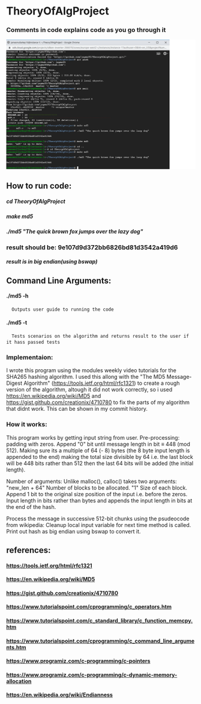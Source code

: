 # TheoryOfAlgProject

### Comments in code explains code as you go through it

![Image of Algorithm](https://github.com/jaymz95/TheoryOfAlgProject/blob/master/Theoryof.png)

## How to run code:
#####   cd TheoryOfAlgProject
#####   make md5
#####   ./md5 "The quick brown fox jumps over the lazy dog"
###   result should be: 9e107d9d372bb6826bd81d3542a419d6
#####    result is in big endian(using bswap)

## Command Line Arguments:
#### ./md5 -h
      Outputs user guide to running the code
#### ./md5 -t
      Tests scenarios on the algorithm and returns result to the user if it hass passed tests

### Implementaion:
I wrote this program using the modules weekly video tutorials for the SHA265 hashing algorithm. I used this allong with the "The MD5 Message-Digest Algorithm" (https://tools.ietf.org/html/rfc1321) to create a rough version of the algorithm, altough it did not work correctly, so i used https://en.wikipedia.org/wiki/MD5 and https://gist.github.com/creationix/4710780 to fix the parts of my algorithm that didnt work. This can be shown in my commit history.

### How it works:
This program works by getting input string from user.
Pre-processing: padding with zeros.
Append "0" bit until message length in bit ≡ 448 (mod 512).
Making sure its a multiple of 64 (- 8) bytes (the 8 byte input length is appended to the end) making the total size divisible by 64
i.e. the last block will be 448 bits rather than 512 then the last 64 bits will be added (the initial length).

Number of arguments: Unlike malloc(), calloc() takes two arguments:
   "new_len + 64" Number of blocks to be allocated.
   "1" Size of each block.
Append 1 bit to the original size position of the input i.e. before the zeros.
Input length in bits rather than bytes and appends the input length in bits at the end of the hash.

Process the message in successive 512-bit chunks using the psudeocode from wikipedia:
Cleanup local input variable for next time method is called.
Print out hash as big endian using bswap to convert it.

## references:
####  https://tools.ietf.org/html/rfc1321
####  https://en.wikipedia.org/wiki/MD5
####  https://gist.github.com/creationix/4710780
####  https://www.tutorialspoint.com/cprogramming/c_operators.htm
####  https://www.tutorialspoint.com/c_standard_library/c_function_memcpy.htm
####  https://www.tutorialspoint.com/cprogramming/c_command_line_arguments.htm
####  https://www.programiz.com/c-programming/c-pointers
####  https://www.programiz.com/c-programming/c-dynamic-memory-allocation
####  https://en.wikipedia.org/wiki/Endianness
